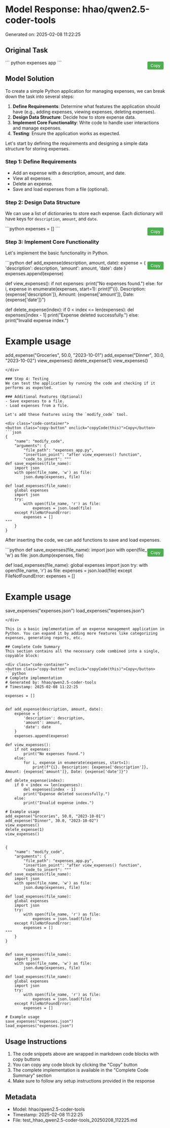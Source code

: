 # Model Response: hhao/qwen2.5-coder-tools
Generated on: 2025-02-08 11:22:25


<style>
.copy-button {
    position: absolute;
    top: 5px;
    right: 5px;
    padding: 5px 10px;
    background-color: #4CAF50;
    color: white;
    border: none;
    border-radius: 3px;
    cursor: pointer;
    z-index: 1;
}
.code-container {
    position: relative;
    margin: 10px 0;
}
.copy-button:hover {
    background-color: #45a049;
}
.copy-button:active {
    background-color: #3d8b40;
}
</style>

<script>
function copyCode(buttonElement) {
    const codeBlock = buttonElement.parentElement.querySelector('code');
    const range = document.createRange();
    range.selectNode(codeBlock);
    window.getSelection().removeAllRanges();
    window.getSelection().addRange(range);
    try {
        document.execCommand('copy');
        buttonElement.textContent = 'Copied!';
        setTimeout(() => {
            buttonElement.textContent = 'Copy';
        }, 2000);
    } catch(e) {
        console.error('Failed to copy text:', e);
        buttonElement.textContent = 'Failed to copy';
    }
    window.getSelection().removeAllRanges();
}
</script>


## Original Task
<div class="code-container">
<button class="copy-button" onclick="copyCode(this)">Copy</button>
```
python expenses app
```
</div>

## Model Solution
To create a simple Python application for managing expenses, we can break down the task into several steps:

1. **Define Requirements**: Determine what features the application should have (e.g., adding expenses, viewing expenses, deleting expenses).
2. **Design Data Structure**: Decide how to store expense data.
3. **Implement Core Functionality**: Write code to handle user interactions and manage expenses.
4. **Testing**: Ensure the application works as expected.

Let's start by defining the requirements and designing a simple data structure for storing expenses.

### Step 1: Define Requirements
- Add an expense with a description, amount, and date.
- View all expenses.
- Delete an expense.
- Save and load expenses from a file (optional).

### Step 2: Design Data Structure
We can use a list of dictionaries to store each expense. Each dictionary will have keys for `description`, `amount`, and `date`.

<div class="code-container">
<button class="copy-button" onclick="copyCode(this)">Copy</button>
```python
expenses = []
```
</div>

### Step 3: Implement Core Functionality

Let's implement the basic functionality in Python.

<div class="code-container">
<button class="copy-button" onclick="copyCode(this)">Copy</button>
```python
def add_expense(description, amount, date):
    expense = {
        'description': description,
        'amount': amount,
        'date': date
    }
    expenses.append(expense)

def view_expenses():
    if not expenses:
        print("No expenses found.")
    else:
        for i, expense in enumerate(expenses, start=1):
            print(f"{i}. Description: {expense['description']}, Amount: {expense['amount']}, Date: {expense['date']}")

def delete_expense(index):
    if 0 < index <= len(expenses):
        del expenses[index - 1]
        print("Expense deleted successfully.")
    else:
        print("Invalid expense index.")

# Example usage
add_expense("Groceries", 50.0, "2023-10-01")
add_expense("Dinner", 30.0, "2023-10-02")
view_expenses()
delete_expense(1)
view_expenses()
```
</div>

### Step 4: Testing
We can test the application by running the code and checking if it performs as expected.

### Additional Features (Optional)
- Save expenses to a file.
- Load expenses from a file.

Let's add these features using the `modify_code` tool.

<div class="code-container">
<button class="copy-button" onclick="copyCode(this)">Copy</button>
```json
{
    "name": "modify_code",
    "arguments": {
        "file_path": "expenses_app.py",
        "insertion_point": "after view_expenses() function",
        "code_to_insert": """
def save_expenses(file_name):
    import json
    with open(file_name, 'w') as file:
        json.dump(expenses, file)

def load_expenses(file_name):
    global expenses
    import json
    try:
        with open(file_name, 'r') as file:
            expenses = json.load(file)
    except FileNotFoundError:
        expenses = []
"""
    }
}
```
</div>

After inserting the code, we can add functions to save and load expenses.

<div class="code-container">
<button class="copy-button" onclick="copyCode(this)">Copy</button>
```python
def save_expenses(file_name):
    import json
    with open(file_name, 'w') as file:
        json.dump(expenses, file)

def load_expenses(file_name):
    global expenses
    import json
    try:
        with open(file_name, 'r') as file:
            expenses = json.load(file)
    except FileNotFoundError:
        expenses = []

# Example usage
save_expenses("expenses.json")
load_expenses("expenses.json")
```
</div>

This is a basic implementation of an expense management application in Python. You can expand it by adding more features like categorizing expenses, generating reports, etc.

## Complete Code Summary
This section contains all the necessary code combined into a single, copyable block:

<div class="code-container">
<button class="copy-button" onclick="copyCode(this)">Copy</button>
```python
# Complete implementation
# Generated by: hhao/qwen2.5-coder-tools
# Timestamp: 2025-02-08 11:22:25

expenses = []


def add_expense(description, amount, date):
    expense = {
        'description': description,
        'amount': amount,
        'date': date
    }
    expenses.append(expense)

def view_expenses():
    if not expenses:
        print("No expenses found.")
    else:
        for i, expense in enumerate(expenses, start=1):
            print(f"{i}. Description: {expense['description']}, Amount: {expense['amount']}, Date: {expense['date']}")

def delete_expense(index):
    if 0 < index <= len(expenses):
        del expenses[index - 1]
        print("Expense deleted successfully.")
    else:
        print("Invalid expense index.")

# Example usage
add_expense("Groceries", 50.0, "2023-10-01")
add_expense("Dinner", 30.0, "2023-10-02")
view_expenses()
delete_expense(1)
view_expenses()


{
    "name": "modify_code",
    "arguments": {
        "file_path": "expenses_app.py",
        "insertion_point": "after view_expenses() function",
        "code_to_insert": """
def save_expenses(file_name):
    import json
    with open(file_name, 'w') as file:
        json.dump(expenses, file)

def load_expenses(file_name):
    global expenses
    import json
    try:
        with open(file_name, 'r') as file:
            expenses = json.load(file)
    except FileNotFoundError:
        expenses = []
"""
    }
}


def save_expenses(file_name):
    import json
    with open(file_name, 'w') as file:
        json.dump(expenses, file)

def load_expenses(file_name):
    global expenses
    import json
    try:
        with open(file_name, 'r') as file:
            expenses = json.load(file)
    except FileNotFoundError:
        expenses = []

# Example usage
save_expenses("expenses.json")
load_expenses("expenses.json")

```
</div>

## Usage Instructions
1. The code snippets above are wrapped in markdown code blocks with copy buttons
2. You can copy any code block by clicking the "Copy" button
3. The complete implementation is available in the "Complete Code Summary" section
4. Make sure to follow any setup instructions provided in the response

## Metadata
- Model: hhao/qwen2.5-coder-tools
- Timestamp: 2025-02-08 11:22:25
- File: test_hhao_qwen2.5-coder-tools_20250208_112225.md
